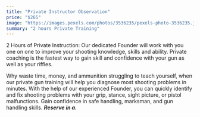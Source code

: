 ```yaml
---
title: "Private Instructor Observation"
price: "$265"
image: "https://images.pexels.com/photos/3536235/pexels-photo-3536235.jpeg?auto=compress&cs=tinysrgb&dpr=2&h=750&w=1260"
summary: "2 hours Private Training"
---
```

2 Hours of Private Instruction: Our dedicated Founder will work with you one on one to improve your shooting knowledge, skills and ability.  Private coaching is the fastest way to gain skill and confidence with your gun as well as your riffles.

Why waste time, money, and ammunition struggling to teach yourself, when our private gun training will help you diagnose most shooting problems in minutes. With the help of our experienced Founder, you can quickly identify and fix shooting problems with your grip, stance, sight picture, or pistol malfunctions. Gain confidence in safe handling, marksman, and gun handling skills.
***Reserve in a.***

<!--stackedit_data:
eyJoaXN0b3J5IjpbLTEzNDQwMDY1MjgsMjg0NTUzOTAzLC0xMj
EyNDQ4ODQxLC0xMjYxNTcwODcyLDc5MTIxMjAwNF19
-->